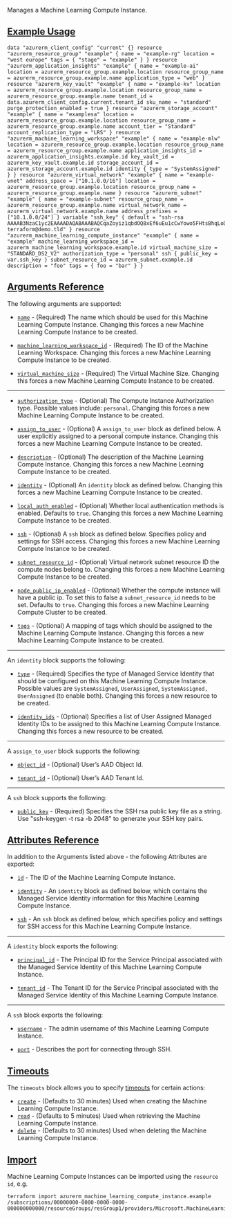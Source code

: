 Manages a Machine Learning Compute Instance.

## [Example Usage](https://registry.terraform.io/providers/hashicorp/azurerm/latest/docs/resources/machine_learning_inference_cluster#example-usage)

```hcl
data "azurerm_client_config" "current" {} resource "azurerm_resource_group" "example" { name = "example-rg" location = "west europe" tags = { "stage" = "example" } } resource "azurerm_application_insights" "example" { name = "example-ai" location = azurerm_resource_group.example.location resource_group_name = azurerm_resource_group.example.name application_type = "web" } resource "azurerm_key_vault" "example" { name = "example-kv" location = azurerm_resource_group.example.location resource_group_name = azurerm_resource_group.example.name tenant_id = data.azurerm_client_config.current.tenant_id sku_name = "standard" purge_protection_enabled = true } resource "azurerm_storage_account" "example" { name = "examplesa" location = azurerm_resource_group.example.location resource_group_name = azurerm_resource_group.example.name account_tier = "Standard" account_replication_type = "LRS" } resource "azurerm_machine_learning_workspace" "example" { name = "example-mlw" location = azurerm_resource_group.example.location resource_group_name = azurerm_resource_group.example.name application_insights_id = azurerm_application_insights.example.id key_vault_id = azurerm_key_vault.example.id storage_account_id = azurerm_storage_account.example.id identity { type = "SystemAssigned" } } resource "azurerm_virtual_network" "example" { name = "example-vnet" address_space = ["10.1.0.0/16"] location = azurerm_resource_group.example.location resource_group_name = azurerm_resource_group.example.name } resource "azurerm_subnet" "example" { name = "example-subnet" resource_group_name = azurerm_resource_group.example.name virtual_network_name = azurerm_virtual_network.example.name address_prefixes = ["10.1.0.0/24"] } variable "ssh_key" { default = "ssh-rsa AAAAB3NzaC1yc2EAAAADAQABAAABAQCqaZoyiz1qbdOQ8xEf6uEu1cCwYowo5FHtsBhqLoDnnp7KUTEBN+L2NxRIfQ781rxV6Iq5jSav6b2Q8z5KiseOlvKA/RF2wqU0UPYqQviQhLmW6THTpmrv/YkUCuzxDpsH7DUDhZcwySLKVVe0Qm3+5N2Ta6UYH3lsDf9R9wTP2K/+vAnflKebuypNlmocIvakFWoZda18FOmsOoIVXQ8HWFNCuw9ZCunMSN62QGamCe3dL5cXlkgHYv7ekJE15IA9aOJcM7e90oeTqo+7HTcWfdu0qQqPWY5ujyMw/llas8tsXY85LFqRnr3gJ02bAscjc477+X+j/gkpFoN1QEmt terraform@demo.tld" } resource "azurerm_machine_learning_compute_instance" "example" { name = "example" machine_learning_workspace_id = azurerm_machine_learning_workspace.example.id virtual_machine_size = "STANDARD_DS2_V2" authorization_type = "personal" ssh { public_key = var.ssh_key } subnet_resource_id = azurerm_subnet.example.id description = "foo" tags = { foo = "bar" } }
```

## [Arguments Reference](https://registry.terraform.io/providers/hashicorp/azurerm/latest/docs/resources/machine_learning_inference_cluster#arguments-reference)

The following arguments are supported:

-   [`name`](https://registry.terraform.io/providers/hashicorp/azurerm/latest/docs/resources/machine_learning_inference_cluster#name) - (Required) The name which should be used for this Machine Learning Compute Instance. Changing this forces a new Machine Learning Compute Instance to be created.
    
-   [`machine_learning_workspace_id`](https://registry.terraform.io/providers/hashicorp/azurerm/latest/docs/resources/machine_learning_inference_cluster#machine_learning_workspace_id) - (Required) The ID of the Machine Learning Workspace. Changing this forces a new Machine Learning Compute Instance to be created.
    
-   [`virtual_machine_size`](https://registry.terraform.io/providers/hashicorp/azurerm/latest/docs/resources/machine_learning_inference_cluster#virtual_machine_size) - (Required) The Virtual Machine Size. Changing this forces a new Machine Learning Compute Instance to be created.
    

___

-   [`authorization_type`](https://registry.terraform.io/providers/hashicorp/azurerm/latest/docs/resources/machine_learning_inference_cluster#authorization_type) - (Optional) The Compute Instance Authorization type. Possible values include: `personal`. Changing this forces a new Machine Learning Compute Instance to be created.
    
-   [`assign_to_user`](https://registry.terraform.io/providers/hashicorp/azurerm/latest/docs/resources/machine_learning_inference_cluster#assign_to_user) - (Optional) A `assign_to_user` block as defined below. A user explicitly assigned to a personal compute instance. Changing this forces a new Machine Learning Compute Instance to be created.
    
-   [`description`](https://registry.terraform.io/providers/hashicorp/azurerm/latest/docs/resources/machine_learning_inference_cluster#description) - (Optional) The description of the Machine Learning Compute Instance. Changing this forces a new Machine Learning Compute Instance to be created.
    
-   [`identity`](https://registry.terraform.io/providers/hashicorp/azurerm/latest/docs/resources/machine_learning_inference_cluster#identity) - (Optional) An `identity` block as defined below. Changing this forces a new Machine Learning Compute Instance to be created.
    
-   [`local_auth_enabled`](https://registry.terraform.io/providers/hashicorp/azurerm/latest/docs/resources/machine_learning_inference_cluster#local_auth_enabled) - (Optional) Whether local authentication methods is enabled. Defaults to `true`. Changing this forces a new Machine Learning Compute Instance to be created.
    
-   [`ssh`](https://registry.terraform.io/providers/hashicorp/azurerm/latest/docs/resources/machine_learning_inference_cluster#ssh) - (Optional) A `ssh` block as defined below. Specifies policy and settings for SSH access. Changing this forces a new Machine Learning Compute Instance to be created.
    
-   [`subnet_resource_id`](https://registry.terraform.io/providers/hashicorp/azurerm/latest/docs/resources/machine_learning_inference_cluster#subnet_resource_id) - (Optional) Virtual network subnet resource ID the compute nodes belong to. Changing this forces a new Machine Learning Compute Instance to be created.
    
-   [`node_public_ip_enabled`](https://registry.terraform.io/providers/hashicorp/azurerm/latest/docs/resources/machine_learning_inference_cluster#node_public_ip_enabled) - (Optional) Whether the compute instance will have a public ip. To set this to false a `subnet_resource_id` needs to be set. Defaults to `true`. Changing this forces a new Machine Learning Compute Cluster to be created.
    
-   [`tags`](https://registry.terraform.io/providers/hashicorp/azurerm/latest/docs/resources/machine_learning_inference_cluster#tags) - (Optional) A mapping of tags which should be assigned to the Machine Learning Compute Instance. Changing this forces a new Machine Learning Compute Instance to be created.
    

___

An `identity` block supports the following:

-   [`type`](https://registry.terraform.io/providers/hashicorp/azurerm/latest/docs/resources/machine_learning_inference_cluster#type) - (Required) Specifies the type of Managed Service Identity that should be configured on this Machine Learning Compute Instance. Possible values are `SystemAssigned`, `UserAssigned`, `SystemAssigned, UserAssigned` (to enable both). Changing this forces a new resource to be created.
    
-   [`identity_ids`](https://registry.terraform.io/providers/hashicorp/azurerm/latest/docs/resources/machine_learning_inference_cluster#identity_ids) - (Optional) Specifies a list of User Assigned Managed Identity IDs to be assigned to this Machine Learning Compute Instance. Changing this forces a new resource to be created.
    

___

A `assign_to_user` block supports the following:

-   [`object_id`](https://registry.terraform.io/providers/hashicorp/azurerm/latest/docs/resources/machine_learning_inference_cluster#object_id) - (Optional) User’s AAD Object Id.
    
-   [`tenant_id`](https://registry.terraform.io/providers/hashicorp/azurerm/latest/docs/resources/machine_learning_inference_cluster#tenant_id) - (Optional) User’s AAD Tenant Id.
    

___

A `ssh` block supports the following:

-   [`public_key`](https://registry.terraform.io/providers/hashicorp/azurerm/latest/docs/resources/machine_learning_inference_cluster#public_key) - (Required) Specifies the SSH rsa public key file as a string. Use "ssh-keygen -t rsa -b 2048" to generate your SSH key pairs.

## [Attributes Reference](https://registry.terraform.io/providers/hashicorp/azurerm/latest/docs/resources/machine_learning_inference_cluster#attributes-reference)

In addition to the Arguments listed above - the following Attributes are exported:

-   [`id`](https://registry.terraform.io/providers/hashicorp/azurerm/latest/docs/resources/machine_learning_inference_cluster#id) - The ID of the Machine Learning Compute Instance.
    
-   [`identity`](https://registry.terraform.io/providers/hashicorp/azurerm/latest/docs/resources/machine_learning_inference_cluster#identity) - An `identity` block as defined below, which contains the Managed Service Identity information for this Machine Learning Compute Instance.
    
-   [`ssh`](https://registry.terraform.io/providers/hashicorp/azurerm/latest/docs/resources/machine_learning_inference_cluster#ssh) - An `ssh` block as defined below, which specifies policy and settings for SSH access for this Machine Learning Compute Instance.
    

___

A `identity` block exports the following:

-   [`principal_id`](https://registry.terraform.io/providers/hashicorp/azurerm/latest/docs/resources/machine_learning_inference_cluster#principal_id) - The Principal ID for the Service Principal associated with the Managed Service Identity of this Machine Learning Compute Instance.
    
-   [`tenant_id`](https://registry.terraform.io/providers/hashicorp/azurerm/latest/docs/resources/machine_learning_inference_cluster#tenant_id) - The Tenant ID for the Service Principal associated with the Managed Service Identity of this Machine Learning Compute Instance.
    

___

A `ssh` block exports the following:

-   [`username`](https://registry.terraform.io/providers/hashicorp/azurerm/latest/docs/resources/machine_learning_inference_cluster#username) - The admin username of this Machine Learning Compute Instance.
    
-   [`port`](https://registry.terraform.io/providers/hashicorp/azurerm/latest/docs/resources/machine_learning_inference_cluster#port) - Describes the port for connecting through SSH.
    

## [Timeouts](https://registry.terraform.io/providers/hashicorp/azurerm/latest/docs/resources/machine_learning_inference_cluster#timeouts)

The `timeouts` block allows you to specify [timeouts](https://www.terraform.io/language/resources/syntax#operation-timeouts) for certain actions:

-   [`create`](https://registry.terraform.io/providers/hashicorp/azurerm/latest/docs/resources/machine_learning_inference_cluster#create) - (Defaults to 30 minutes) Used when creating the Machine Learning Compute Instance.
-   [`read`](https://registry.terraform.io/providers/hashicorp/azurerm/latest/docs/resources/machine_learning_inference_cluster#read) - (Defaults to 5 minutes) Used when retrieving the Machine Learning Compute Instance.
-   [`delete`](https://registry.terraform.io/providers/hashicorp/azurerm/latest/docs/resources/machine_learning_inference_cluster#delete) - (Defaults to 30 minutes) Used when deleting the Machine Learning Compute Instance.

## [Import](https://registry.terraform.io/providers/hashicorp/azurerm/latest/docs/resources/machine_learning_inference_cluster#import)

Machine Learning Compute Instances can be imported using the `resource id`, e.g.

```shell
terraform import azurerm_machine_learning_compute_instance.example /subscriptions/00000000-0000-0000-0000-000000000000/resourceGroups/resGroup1/providers/Microsoft.MachineLearningServices/workspaces/workspace1/computes/compute1
```